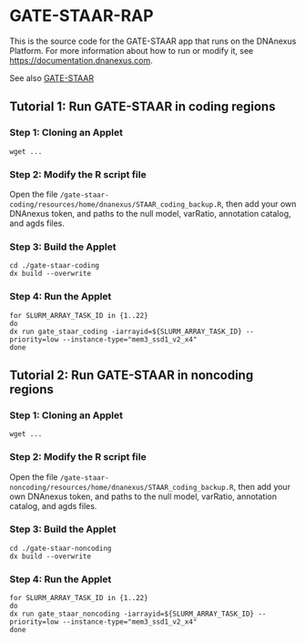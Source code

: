 # GATE-STAAR-RAP

This is the source code for the GATE-STAAR app that runs on the DNAnexus Platform. For more information about how to run or modify it, see https://documentation.dnanexus.com.

See also [GATE-STAAR](https://github.com/shuangsong0110/GATE-STAAR)

## Tutorial 1: Run GATE-STAAR in coding regions

### Step 1: Cloning an Applet
```
wget ...
```
### Step 2: Modify the R script file
Open the file `/gate-staar-coding/resources/home/dnanexus/STAAR_coding_backup.R`, then add your own DNAnexus token, and paths to the null model, varRatio, annotation catalog, and agds files.

### Step 3: Build the Applet
```
cd ./gate-staar-coding
dx build --overwrite
```
### Step 4: Run the Applet
```
for SLURM_ARRAY_TASK_ID in {1..22}
do
dx run gate_staar_coding -iarrayid=${SLURM_ARRAY_TASK_ID} --priority=low --instance-type="mem3_ssd1_v2_x4"
done
```


## Tutorial 2: Run GATE-STAAR in noncoding regions

### Step 1: Cloning an Applet
```
wget ...
```
### Step 2: Modify the R script file
Open the file `/gate-staar-noncoding/resources/home/dnanexus/STAAR_coding_backup.R`, then add your own DNAnexus token, and paths to the null model, varRatio, annotation catalog, and agds files.

### Step 3: Build the Applet
```
cd ./gate-staar-noncoding
dx build --overwrite
```
### Step 4: Run the Applet
```
for SLURM_ARRAY_TASK_ID in {1..22}
do
dx run gate_staar_noncoding -iarrayid=${SLURM_ARRAY_TASK_ID} --priority=low --instance-type="mem3_ssd1_v2_x4"
done
```
